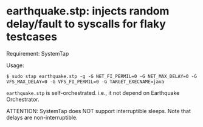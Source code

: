 # earthquake.stp: injects random delay/fault to syscalls for flaky testcases

Requirement: SystemTap

Usage:
    
    $ sudo stap earthquake.stp -g -G NET_FI_PERMIL=0 -G NET_MAX_DELAY=0 -G VFS_MAX_DELAY=0 -G VFS_FI_PERMIL=0 -G TARGET_EXECNAME=java
	

`earthquake.stp` is self-orchestrated. i.e., it not depend on Earthquake Orchestrator.

ATTENTION: SystemTap does NOT support interruptible sleeps.
Note that delays are non-interruptible.
